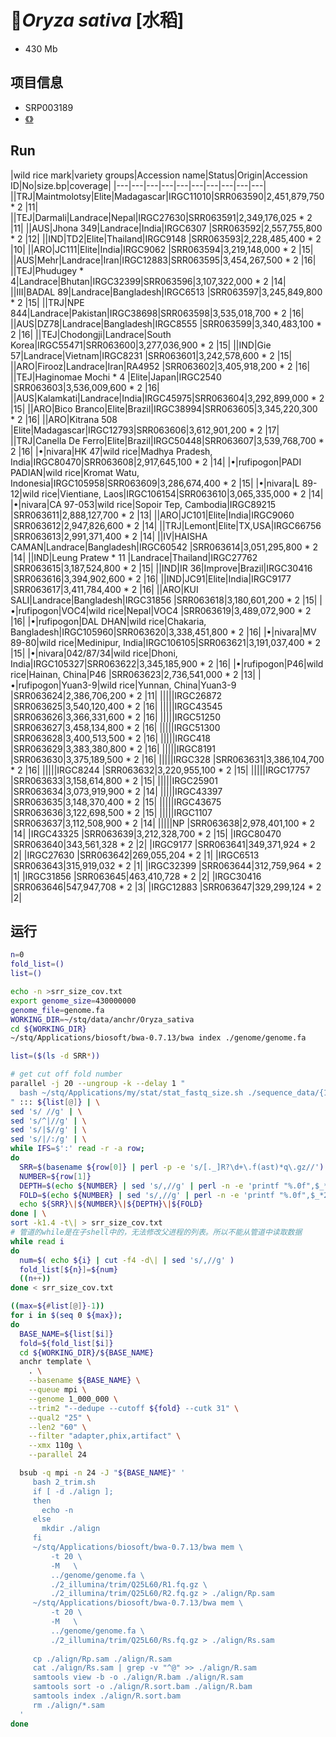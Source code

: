 # 🌾*Oryza sativa* [水稻]
+ 430 Mb

## 项目信息
+ SRP003189
+ [《》]()

## Run
|wild rice mark|variety groups|Accession name|Status|Origin|Accession ID|No|size.bp|coverage|
|---|---|---|---|---|---|---|---|---|---|
||TRJ|Maintmolotsy|Elite|Madagascar|IRGC11010|SRR063590|2,451,879,750 * 2 |11|
||TEJ|Darmali|Landrace|Nepal|IRGC27630|SRR063591|2,349,176,025 * 2 |11|
||AUS|Jhona 349|Landrace|India|IRGC6307 |SRR063592|2,557,755,800 * 2 |12|
||IND|TD2|Elite|Thailand|IRGC9148 |SRR063593|2,228,485,400 * 2 |10|
||ARO|JC111|Elite|India|IRGC9062 |SRR063594|3,219,148,000 * 2 |15|
||AUS|Mehr|Landrace|Iran|IRGC12883|SRR063595|3,454,267,500 * 2 |16|
||TEJ|Phudugey * 4|Landrace|Bhutan|IRGC32399|SRR063596|3,107,322,000 * 2 |14|
||III|BADAL 89|Landrace|Bangladesh|IRGC6513 |SRR063597|3,245,849,800 * 2 |15|
||TRJ|NPE 844|Landrace|Pakistan|IRGC38698|SRR063598|3,535,018,700 * 2 |16|
||AUS|DZ78|Landrace|Bangladesh|IRGC8555 |SRR063599|3,340,483,100 * 2 |16|
||TEJ|Chodongji|Landrace|South Korea|IRGC55471|SRR063600|3,277,036,900 * 2 |15|
||IND|Gie 57|Landrace|Vietnam|IRGC8231 |SRR063601|3,242,578,600 * 2 |15|
||ARO|Firooz|Landrace|Iran|RA4952 |SRR063602|3,405,918,200 * 2 |16|
||TEJ|Haginomae Mochi * 4 |Elite|Japan|IRGC2540 |SRR063603|3,536,009,600 * 2 |16|
||AUS|Kalamkati|Landrace|India|IRGC45975|SRR063604|3,292,899,000 * 2 |15|
||ARO|Bico Branco|Elite|Brazil|IRGC38994|SRR063605|3,345,220,300 * 2 |16|
||ARO|Kitrana 508 |Elite|Madagascar|IRGC12793|SRR063606|3,612,901,200 * 2 |17|
||TRJ|Canella De Ferro|Elite|Brazil|IRGC50448|SRR063607|3,539,768,700 * 2 |16|
|•|nivara|HK 47|wild rice|Madhya Pradesh, India|IRGC80470|SRR063608|2,917,645,100 * 2 |14|
|•|rufipogon|PADI PADIAN|wild rice|Kromat Watu, Indonesia|IRGC105958|SRR063609|3,286,674,400 * 2 |15|
|•|nivara|L 89-12|wild rice|Vientiane, Laos|IRGC106154|SRR063610|3,065,335,000 * 2 |14|
|•|nivara|CA 97-053|wild rice|Sopoir Tep, Cambodia|IRGC89215 |SRR063611|2,888,127,700 * 2 |13|
||ARO|JC101|Elite|India|IRGC9060  |SRR063612|2,947,826,600 * 2 |14|
||TRJ|Lemont|Elite|TX,USA|IRGC66756 |SRR063613|2,991,371,400 * 2 |14|
||IV|HAISHA CAMAN|Landrace|Bangladesh|IRGC60542 |SRR063614|3,051,295,800 * 2 |14|
||IND|Leung Pratew * 11 |Landrace|Thailand|IRGC27762 |SRR063615|3,187,524,800 * 2 |15|
||IND|IR 36|Improve|Brazil|IRGC30416 |SRR063616|3,394,902,600 * 2 |16|
||IND|JC91|Elite|India|IRGC9177  |SRR063617|3,411,784,400 * 2 |16|
||ARO|KUI SALI|Landrace|Bangladesh|IRGC31856 |SRR063618|3,180,601,200 * 2 |15|
|•|rufipogon|VOC4|wild rice|Nepal|VOC4      |SRR063619|3,489,072,900 * 2 |16|
|•|rufipogon|DAL DHAN|wild rice|Chakaria, Bangladesh|IRGC105960|SRR063620|3,338,451,800 * 2 |16|
|•|nivara|MV 89-80|wild rice|Medinipur, India|IRGC106105|SRR063621|3,191,037,400 * 2 |15|
|•|nivara|042/87/34|wild rice|Dhoni, India|IRGC105327|SRR063622|3,345,185,900 * 2 |16|
|•|rufipogon|P46|wild rice|Hainan, China|P46       |SRR063623|2,736,541,000 * 2 |13|
|•|rufipogon|Yuan3-9|wild rice|Yunnan, China|Yuan3-9   |SRR063624|2,386,706,200 * 2 |11|
|||||IRGC26872 |SRR063625|3,540,120,400 * 2 |16|
|||||IRGC43545 |SRR063626|3,366,331,600 * 2 |16|
|||||IRGC51250 |SRR063627|3,458,134,800 * 2 |16|
|||||IRGC51300 |SRR063628|3,400,513,500 * 2 |16|
|||||IRGC418   |SRR063629|3,383,380,800 * 2 |16|
|||||IRGC8191  |SRR063630|3,375,189,500 * 2 |16|
|||||IRGC328   |SRR063631|3,386,104,700 * 2 |16|
|||||IRGC8244  |SRR063632|3,220,955,100 * 2 |15|
|||||IRGC17757 |SRR063633|3,158,614,800 * 2 |15|
|||||IRGC25901 |SRR063634|3,073,919,900 * 2 |14|
|||||IRGC43397 |SRR063635|3,148,370,400 * 2 |15|
|||||IRGC43675 |SRR063636|3,122,698,500 * 2 |15|
|||||IRGC1107  |SRR063637|3,112,508,900 * 2 |14|
|||||NP	       |SRR063638|2,978,401,100 * 2 |14|
|IRGC43325 |SRR063639|3,212,328,700 * 2 |15|
|IRGC80470 |SRR063640|343,561,328 * 2 |2|
|IRGC9177  |SRR063641|349,371,924 * 2 |2|
|IRGC27630 |SRR063642|269,055,204 * 2 |1|
|IRGC6513  |SRR063643|315,919,032 * 2 |1|
|IRGC32399 |SRR063644|312,759,964 * 2 |1|
|IRGC31856 |SRR063645|463,410,728 * 2 |2|
|IRGC30416 |SRR063646|547,947,708 * 2 |3|
|IRGC12883 |SRR063647|329,299,124 * 2 |2|

## 运行

```bash
n=0
fold_list=()
list=()

echo -n >srr_size_cov.txt
export genome_size=430000000
genome_file=genome.fa
WORKING_DIR=~/stq/data/anchr/Oryza_sativa
cd ${WORKING_DIR}
~/stq/Applications/biosoft/bwa-0.7.13/bwa index ./genome/genome.fa

list=($(ls -d SRR*))

# get cut off fold number
parallel -j 20 --ungroup -k --delay 1 "
  bash ~/stq/Applications/my/stat/stat_fastq_size.sh ./sequence_data/{1}_1.fastq.gz | tail -n 1 
" ::: ${list[@]} | \
sed 's/ //g' | \
sed 's/^|//g' | \
sed 's/|$//g' | \
sed 's/|/:/g' | \
while IFS=$':' read -r -a row;
do
  SRR=$(basename ${row[0]} | perl -p -e 's/[._]R?\d+\.f(ast)*q\.gz//')
  NUMBER=${row[1]}
  DEPTH=$(echo ${NUMBER} | sed 's/,//g' | perl -n -e 'printf "%.0f",$_*2/$ENV{genome_size}')
  FOLD=$(echo ${NUMBER} | sed 's/,//g' | perl -n -e 'printf "%.0f",$_*2*4/$ENV{genome_size}')
  echo ${SRR}\|${NUMBER}\|${DEPTH}\|${FOLD}
done | \
sort -k1.4 -t\| > srr_size_cov.txt
# 管道的while是在子shell中的，无法修改父进程的列表。所以不能从管道中读取数据
while read i
do
  num=$( echo ${i} | cut -f4 -d\| | sed 's/,//g' )
  fold_list[${n}]=${num}
  ((n++))
done < srr_size_cov.txt

((max=${#list[@]}-1))
for i in $(seq 0 ${max});
do
  BASE_NAME=${list[$i]}
  fold=${fold_list[$i]}
  cd ${WORKING_DIR}/${BASE_NAME}
  anchr template \
    . \
    --basename ${BASE_NAME} \
    --queue mpi \
    --genome 1_000_000 \
    --trim2 "--dedupe --cutoff ${fold} --cutk 31" \
    --qual2 "25" \
    --len2 "60" \
    --filter "adapter,phix,artifact" \
    --xmx 110g \
    --parallel 24

  bsub -q mpi -n 24 -J "${BASE_NAME}" '
     bash 2_trim.sh
     if [ -d ./align ];
     then
       echo -n
     else
       mkdir ./align
     fi
     ~/stq/Applications/biosoft/bwa-0.7.13/bwa mem \
         -t 20 \
         -M   \
         ../genome/genome.fa \
         ./2_illumina/trim/Q25L60/R1.fq.gz \
         ./2_illumina/trim/Q25L60/R2.fq.gz > ./align/Rp.sam
     ~/stq/Applications/biosoft/bwa-0.7.13/bwa mem \
         -t 20 \
         -M   \
         ../genome/genome.fa \
         ./2_illumina/trim/Q25L60/Rs.fq.gz > ./align/Rs.sam
         
     cp ./align/Rp.sam ./align/R.sam
     cat ./align/Rs.sam | grep -v "^@" >> ./align/R.sam
     samtools view -b -o ./align/R.bam ./align/R.sam
     samtools sort -o ./align/R.sort.bam ./align/R.bam
     samtools index ./align/R.sort.bam
     rm ./align/*.sam
  '
done
```
